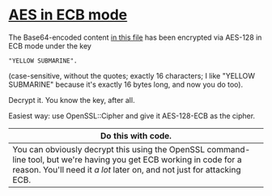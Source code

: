 # [AES in ECB mode](http://cryptopals.com/sets/1/challenges/7/)
The Base64-encoded content [in this file](7.txt) has been encrypted via AES-128 in ECB mode under the key
```
"YELLOW SUBMARINE".
```
(case-sensitive, without the quotes; exactly 16 characters; I like "YELLOW SUBMARINE" because it's exactly 16 bytes long, and now you do too).

Decrypt it. You know the key, after all.

Easiest way: use OpenSSL::Cipher and give it AES-128-ECB as the cipher.

Do this with code. |
------------------ |
You can obviously decrypt this using the OpenSSL command-line tool, but we're having you get ECB working in code for a reason. You'll need it *a lot* later on, and not just for attacking ECB. |